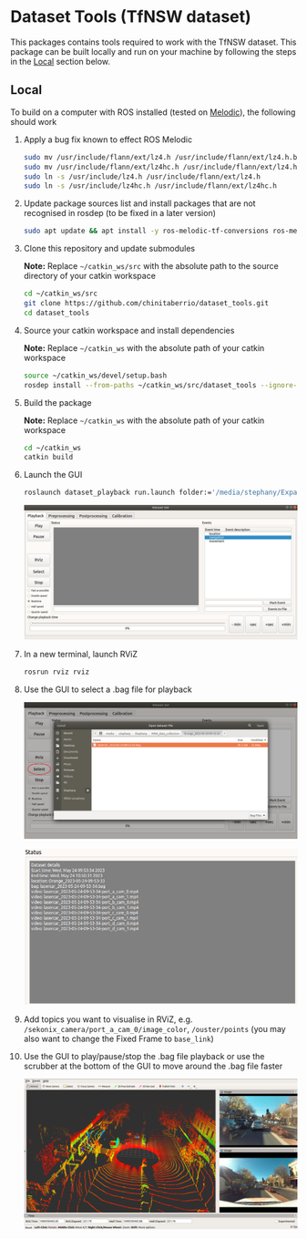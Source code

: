# Dataset Tools (TfNSW dataset)

This packages contains tools required to work with the TfNSW dataset. This package can be built locally and run on your machine by following the steps in the [Local](#local) section below.

## Local

To build on a computer with ROS installed (tested on [Melodic](http://wiki.ros.org/melodic)), the following should work


1. Apply a bug fix known to effect ROS Melodic  
   ```bash
   sudo mv /usr/include/flann/ext/lz4.h /usr/include/flann/ext/lz4.h.bak
   sudo mv /usr/include/flann/ext/lz4hc.h /usr/include/flann/ext/lz4.h.bak
   sudo ln -s /usr/include/lz4.h /usr/include/flann/ext/lz4.h
   sudo ln -s /usr/include/lz4hc.h /usr/include/flann/ext/lz4hc.h
   ```  

2. Update package sources list and install packages that are not recognised in rosdep (to be fixed in a later version)  
   ```bash
   sudo apt update && apt install -y ros-melodic-tf-conversions ros-melodic-tf2-sensor-msgs ros-melodic-random-numbers
   ```  

3. Clone this repository and update submodules  

   **Note:** Replace ```~/catkin_ws/src``` with the absolute path to the source directory of your catkin workspace  

   ```bash
   cd ~/catkin_ws/src
   git clone https://github.com/chinitaberrio/dataset_tools.git
   cd dataset_tools
   ```  

4. Source your catkin workspace and install dependencies  

   **Note:** Replace ```~/catkin_ws``` with the absolute path of your catkin workspace  

   ```bash
   source ~/catkin_ws/devel/setup.bash
   rosdep install --from-paths ~/catkin_ws/src/dataset_tools --ignore-src --rosdistro=ROS_DISTRO
   ```  

5. Build the package  

   **Note:** Replace ```~/catkin_ws``` with the absolute path of your catkin workspace  
   
   ```bash
   cd ~/catkin_ws
   catkin build
   ```  

6. Launch the GUI  
   ```bash
   roslaunch dataset_playback run.launch folder:='/media/stephany/Expansion/Chippendale_V2/2023-07-25-11-18-51'
   ```  

   ![Dataset Tools GUI](https://github.com/chinitaberrio/dataset_tools/blob/main/images/Dataset_Gui.png)  

7. In a new terminal, launch RViZ  
   ```bash
   rosrun rviz rviz
   ```  

8. Use the GUI to select a .bag file for playback  

   ![Select a file for playback](https://github.com/chinitaberrio/dataset_tools/blob/main/images/Select.png)  

   ![Select a file for playback](https://github.com/chinitaberrio/dataset_tools/blob/main/images/Status.png)  

9. Add topics you want to visualise in RViZ, e.g. ```/sekonix_camera/port_a_cam_0/image_color```, ```/ouster/points``` (you may also want to change the Fixed Frame to ```base_link```)  

10. Use the GUI to play/pause/stop the .bag file playback or use the scrubber at the bottom of the GUI to move around the .bag file faster  
   
    ![Playback in RViZ](https://github.com/chinitaberrio/dataset_tools/blob/main/images/Rviz.png)  

 



